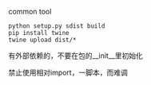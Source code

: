 common tool

```shell
python setup.py sdist build
pip install twine
twine upload dist/*
```

有外部依赖的，不要在包的__init__里初始化

禁止使用相对import，一脚本，而难调